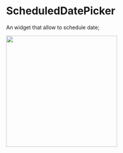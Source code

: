 # ScheduledDatePicker
An widget that allow to schedule date;

<img src="https://github.com/ViniciusSossela/scheduled-date-picker/blob/master/docs/schedule_date_picker.gif" width="300">



